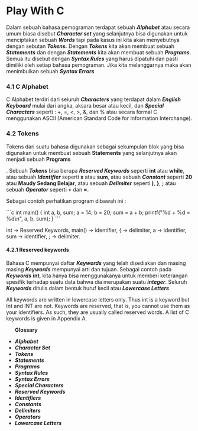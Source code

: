 # Play With C

<p>Dalam sebuah bahasa pemograman terdapat sebuah <b><i>Alphabet</i></b> atau secara umum biasa disebut <b><i>Character set</i></b> yang selanjutnya bisa digunakan untuk menciptakan sebuah <b><i>Words</i></b> tapi pada kasus ini kita akan menyebutnya dengan sebutan <b><i>Tokens.</i></b> Dengan <b><i>Tokens</i></b> kita akan membuat sebuah <b><i>Statements</i></b> dan dengan <b><i>Statements</i></b> kita akan membuat sebuah <b><i>Programs</i></b>. Semua itu disebut dengan <b><i>Syntax Rules</i></b> yang harus dipatuhi dan pasti dimiliki oleh setiap bahasa pemograman. Jika kita melanggarnya maka akan menimbulkan sebuah <b><i>Syntax Errors</i></b> </p>

<h3>4.1 C Alphabet</h3>
<p>C Alphabet terdiri dari seluruh <b><i>Characters</i></b> yang terdapat dalam <b><i>English Keyboard</i></b> mulai dari angka, aksara besar atau kecil, dan <b><i>Special Characters</i></b> seperti : +, =, <, >, &, dan % atau secara formal C menggunakan ASCII (American Standard Code for Information Interchange).</p>

<h3>4.2 Tokens</h3>
<p>Tokens dari suatu bahasa digunakan sebagai sekumpulan blok yang bisa digunakan untuk membuat sebuah <b>Statements</b> yang selanjutnya akan menjadi sebuah <b>Programs</b></p>. Sebuah <b><i>Tokens</i></b> bisa berupa <b><i>Reserved Keywords</i></b> seperti <b>int</b> atau <b>while</b>, atau sebuah <b><i>Identifier</i></b> seperti <b>x</b> atau <b>sum</b>, atau sebuah <b><i>Constant</i></b> seperti <b>20</b> atau <b>Maudy Sedang Belajar</b>, atau sebuah <b><i>Delimiter</i></b> seperti <b>)</b>, <b>}</b>, <b>;</b> atau sebuah <b><i>Operator</i></b> seperti <b>+</b> dan <b>=</b>.</p> 

<p>Sebagai contoh perhatikan program dibawah ini : </p>
```c
int main() {
int a, b, sum;
a = 14;
b = 20;
sum = a + b;
printf("%d + %d = %d\n", a, b, sum);
}
```

<p>int -> Reserved Keywords, main() -> identifier, { -> delimiter, a -> identifier, sum -> identifier, ; -> delimiter.</p>

<h4>4.2.1 Reserved keywords</h4>
<p>Bahasa C mempunyai daftar <b><i>Keywords</i></b> yang telah disediakan dan masing masing <b><i>Keywords</i></b> mempunyai arti dan tujuan. Sebagai contoh pada <b><i>Keywords</i></b> <b>int</b>, kita hanya bisa menggunakanya untuk memberi keterangan spesifik terhadap suatu data bahwa dia merupakan suatu <b><i>integer</i></b>. Seluruh <b><i>Keywords</i></b> ditulis dalam bentuk huruf kecil atau <b><i>Lowercase Letters</i></b> </p>
All keywords are written in lowercase letters only. Thus int is a keyword but Int and INT
are not. Keywords are reserved, that is, you cannot use them as your identifiers. As such, they are
usually called reserved words. A list of C keywords is given in Appendix A.

<b><i></i></b>

<ul>
<p><b>Glossary</b></p>
<li><b><i>Alphabet</i><b></li>
<li><b><i>Character Set</i><b></li>
<li><b><i>Tokens</i><b></li>
<li><b><i>Statements</i><b></li>
<li><b><i>Programs</i><b></li>
<li><b><i>Syntax Rules</i><b></li>
<li><b><i>Syntax Errors</i><b></li>
<li><b><i>Special Characters</i><b></li>
<li><b><i>Reserved Keywords</i><b></li>
<li><b><i>Identifiers</i><b></li>
<li><b><i>Constants</i><b></li>
<li><b><i>Delimiters</i><b></li>
<li><b><i>Operators</i><b></li>
<li><b><i>Lowercase Letters</i><b></li>
</ul>

